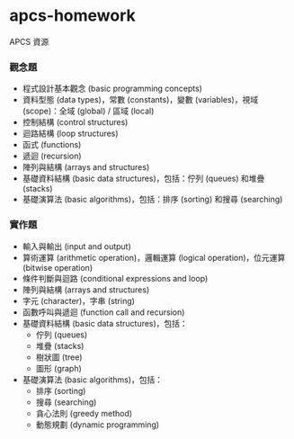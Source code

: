 # apcs-homework
APCS 資源

### 觀念題
- 程式設計基本觀念 (basic programming concepts)
- 資料型態 (data types)，常數 (constants)，變數 (variables)，視域 (scope)：全域 (global) / 區域 (local)
- 控制結構 (control structures)
- 迴路結構 (loop structures)
- 函式 (functions)
- 遞迴 (recursion)
- 陣列與結構 (arrays and structures)
- 基礎資料結構 (basic data structures)，包括：佇列 (queues) 和堆疊 (stacks)
- 基礎演算法 (basic algorithms)，包括：排序 (sorting) 和搜尋 (searching)

### 實作題

- 輸入與輸出 (input and output)
- 算術運算 (arithmetic operation)，邏輯運算 (logical operation)，位元運算 (bitwise operation)
- 條件判斷與迴路 (conditional expressions and loop)
- 陣列與結構 (arrays and structures)
- 字元 (character)，字串 (string)
- 函數呼叫與遞迴 (function call and recursion)
- 基礎資料結構 (basic data structures)，包括：
  * 佇列 (queues)
  * 堆疊 (stacks)
  * 樹狀圖 (tree)
  * 圖形 (graph)
- 基礎演算法 (basic algorithms)，包括：
  * 排序 (sorting)
  * 搜尋 (searching)
  * 貪心法則 (greedy method)
  * 動態規劃 (dynamic programming)
